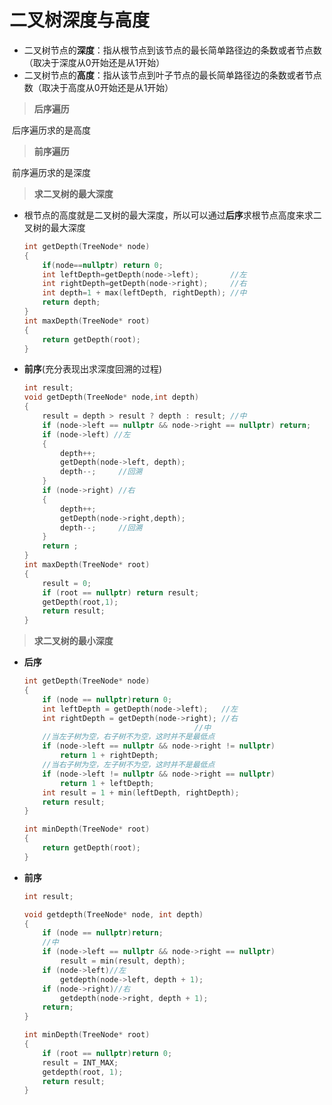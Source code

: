 # 二叉树深度与高度

- 二叉树节点的**深度**：指从根节点到该节点的最长简单路径边的条数或者节点数（取决于深度从0开始还是从1开始）
- 二叉树节点的**高度**：指从该节点到叶子节点的最长简单路径边的条数或者节点数（取决于高度从0开始还是从1开始）

> **后序遍历**

​	后序遍历求的是高度

> **前序遍历**

​	前序遍历求的是深度

> **求二叉树的最大深度**

- 根节点的高度就是二叉树的最大深度，所以可以通过**后序**求根节点高度来求二叉树的最大深度
  ```c++
  int getDepth(TreeNode* node)
  {
      if(node==nullptr) return 0;
      int leftDepth=getDepth(node->left);       //左
      int rightDepth=getDepth(node->right);     //右
      int depth=1 + max(leftDepth, rightDepth); //中
      return depth;
  }
  int maxDepth(TreeNode* root)
  {
      return getDepth(root);
  }
  ```

  

- **前序**(充分表现出求深度回溯的过程)

  ```c++
  int result;
  void getDepth(TreeNode* node,int depth)
  {
      result = depth > result ? depth : result; //中
      if (node->left == nullptr && node->right == nullptr) return;
      if (node->left) //左
      {
          depth++;
          getDepth(node->left, depth);
          depth--;     //回溯
      }
      if (node->right) //右
      {
          depth++;
          getDepth(node->right,depth);
          depth--;     //回溯
      }
      return ;
  }
  int maxDepth(TreeNode* root)
  {
      result = 0;
      if (root == nullptr) return result;
      getDepth(root,1);
      return result;
  }
  ```

  

> **求二叉树的最小深度**

- **后序**

  ```c++
  int getDepth(TreeNode* node)
  {
      if (node == nullptr)return 0;
      int leftDepth = getDepth(node->left);   //左
      int rightDepth = getDepth(node->right); //右
  										//中
      //当左子树为空，右子树不为空，这时并不是最低点
      if (node->left == nullptr && node->right != nullptr)
          return 1 + rightDepth;
      //当右子树为空，左子树不为空，这时并不是最低点
      if (node->left != nullptr && node->right == nullptr)
          return 1 + leftDepth;
      int result = 1 + min(leftDepth, rightDepth);
      return result;
  }
  
  int minDepth(TreeNode* root)
  {
      return getDepth(root);
  }
  ```

- **前序**

  ```c++
  int result;
  
  void getdepth(TreeNode* node, int depth)
  {
      if (node == nullptr)return;
      //中
      if (node->left == nullptr && node->right == nullptr)
          result = min(result, depth);
      if (node->left)//左
          getdepth(node->left, depth + 1);
      if (node->right)//右
          getdepth(node->right, depth + 1);
      return;
  }
  
  int minDepth(TreeNode* root)
  {
      if (root == nullptr)return 0;
      result = INT_MAX;
      getdepth(root, 1);
      return result;
  }
  ```

  